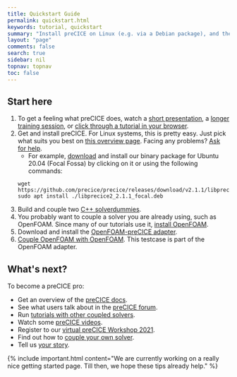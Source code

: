 ```yaml
---
title: Quickstart Guide
permalink: quickstart.html
keywords: tutorial, quickstart
summary: "Install preCICE on Linux (e.g. via a Debian package), and then couple two OpenFOAM solvers with the OpenFOAM-preCICE adapter."
layout: "page"
comments: false
search: true
sidebar: nil
topnav: topnav
toc: false
---
```




## Start here

1. To get a feeling what preCICE does, watch a [short presentation](https://www.youtube.com/watch?v=FCv2FNUvKA8), a [longer training session](https://www.youtube.com/watch?v=FCv2FNUvKA8), or [click through a tutorial in your browser](http://run.precice.org/).
2. Get and install preCICE. For Linux systems, this is pretty easy. Just pick what suits you best on [this overview page](installation-overview.html). Facing any problems? [Ask for help](community-channels.html).
    - For example, [download](https://github.com/precice/precice/releases/latest) and install our binary package for Ubuntu 20.04 (Focal Fossa) by clicking on it or using the following commands:
    ```shell
    wget https://github.com/precice/precice/releases/download/v2.1.1/libprecice2_2.1.1_focal.deb
    sudo apt install ./libprecice2_2.1.1_focal.deb
    ```
3. Build and couple two [C++ solverdummies](https://github.com/precice/precice/tree/master/examples/solverdummies/cpp).
4. You probably want to couple a solver you are already using, such as OpenFOAM. Since many of our tutorials use it, [install OpenFOAM](adapter-openfoam-support.html).
5. Download and install the [OpenFOAM-preCICE adapter](adapter-openfoam-get.html).
6. [Couple OpenFOAM with OpenFOAM](https://github.com/precice/openfoam-adapter/wiki/Tutorial-for-CHT:-Flow-over-a-heated-plate). This testcase is part of the OpenFOAM adapter.

## What's next?

To become a preCICE pro:

* Get an overview of the [preCICE docs](docs.html).
* See what users talk about in the [preCICE forum](https://precice.discourse.group/).
* Run [tutorials with other coupled solvers](https://github.com/precice/precice/wiki#2-getting-started---tutorials).
* Watch some [preCICE videos](https://www.youtube.com/channel/UCxZdSQdmDrheEqxq8g48t6A).
* Register to our [virtual preCICE Workshop 2021](precice-workshop-2021.html).
* Find out how to [couple your own solver](couple-your-code-prerequisites.html).
* Tell us [your story](community-projects.html).


{% include important.html content="We are currently working on a really nice getting started page. Till then, we hope these tips already help." %}
